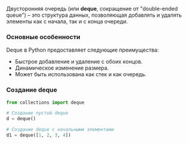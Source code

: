 Двусторонняя очередь (или **deque**, сокращение от "double-ended queue") – это структура данных, позволяющая добавлять и удалять элементы как с начала, так и с конца очереди.

### Основные особенности

Deque в Python предоставляет следующие преимущества:
- Быстрое добавление и удаление с обоих концов.
- Динамическое изменение размера.
- Может быть использована как стек и как очередь.

### Создание deque

```python
from collections import deque

# Создание пустой deque
d = deque()

# Создание deque с начальными элементами
d1 = deque([1, 2, 3, 4])
```



